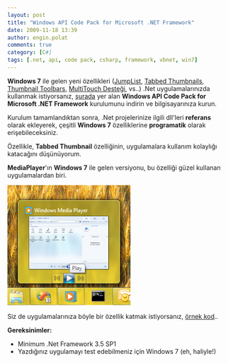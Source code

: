 ```yaml
---
layout: post
title: "Windows API Code Pack for Microsoft .NET Framework"
date: 2009-11-18 13:39
author: engin.polat
comments: true
category: [C#]
tags: [.net, api, code pack, csharp, framework, vbnet, win7]
---
```

**Windows 7** ile gelen yeni özellikleri (<a title="Windows 7 : JumpList" href="http://windows.microsoft.com/en-us/windows7/products/features/jump-lists" target="_blank">JumpList</a>, <a title="Windows 7 : Tabbed Thumbnail" href="http://wotudo.net/blogs/wotudo/archive/2009/10/20/making-your-app-shine-on-windows-7-tabbed-thumb-nails.aspx" target="_blank">Tabbed Thumbnails</a>, <a title="Windows 7 : Thumbnail Toolbars" href="http://msdn.microsoft.com/en-us/library/dd378460(VS.85).aspx" target="_blank">Thumbnail Toolbars</a>, <a title="Windows 7 : MultiTouch" href="http://windows.microsoft.com/en-us/windows7/products/features/touch" target="_blank">MultiTouch Desteği</a>, vs..) .Net uygulamalarınızda kullanmak istiyorsanız, <a title="MSDN: Windows API Code Pack" href="http://code.msdn.microsoft.com/WindowsAPICodePack" target="_blank">şurada</a> yer alan **Windows API Code Pack for Microsoft .NET Framework** kurulumunu indirin ve bilgisayarınıza kurun.

Kurulum tamamlandıktan sonra, .Net projelerinize ilgili dll'leri **referans** olarak ekleyerek, çeşitli **Windows 7** özelliklerine **programatik** olarak erişebileceksiniz.

Özellikle, **Tabbed Thumbnail** özelliğinin, uygulamalara kullanım kolaylığı katacağını düşünüyorum.

**MediaPlayer**'ın **Windows 7** ile gelen versiyonu, bu özelliği güzel kullanan uygulamalardan biri.

![Wiindows7_MediaPlayer_TabbedThumbnail](/assets/uploads/2009/11/Wiindows7_MediaPlayer_TabbedThumbnail.png "Wiindows7_MediaPlayer_TabbedThumbnail")

Siz de uygulamalarınıza böyle bir özellik katmak istiyorsanız, <a title="Windows 7 : Tabbed Thumbnail" href="http://wotudo.net/blogs/wotudo/archive/2009/10/20/making-your-app-shine-on-windows-7-tabbed-thumb-nails.aspx" target="_blank">örnek kod</a>..

**Gereksinimler:**


*   Minimum .Net Framework 3.5 SP1
*   Yazdığınız uygulamayı test edebilmeniz için Windows 7 (eh, haliyle!)

